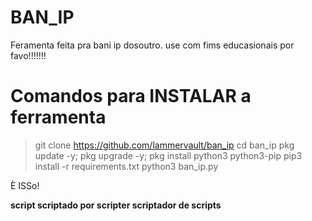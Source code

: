 # BAN_IP

Feramenta feita pra bani ip dosoutro. use com fims educasionais por favo!!!!!!!

# Comandos para INSTALAR a ferramenta

>git clone https://github.com/lammervault/ban_ip
>cd ban_ip
>pkg update -y; pkg upgrade -y; pkg install python3 python3-pip
>pip3 install -r requirements.txt
>python3 ban_ip.py

È ISSo!



**script scriptado por scripter scriptador de scripts**
